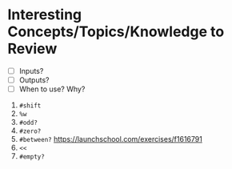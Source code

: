 # Interesting Concepts/Topics/Knowledge to Review

- [ ] Inputs?
- [ ] Outputs? 
- [ ] When to use? Why? 

1. `#shift`
2. `%w`
3. `#odd?` 
4. `#zero?`
5. `#between?` https://launchschool.com/exercises/f1616791
6. `<<`
7. `#empty?`
